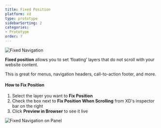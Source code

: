 ```yaml
---
title: Fixed Position
platform: xd
type: prototype
sidebarSorting: 2
categories: 
- Prototype
order: 7
---
```

![Fixed Navigation](https://p46.f4.n0.cdn.getcloudapp.com/items/xQugyYb5/fixed%20position%20gif.gif?v=95548de698f1fc3d1df5bad941ccf1a1)

**Fixed position** allows you to set ‘floating’ layers that do not scroll with your website content. 

This is great for menus, navigation headers, call-to-action footer, and more.

#### How to Fix Position

1. Select the layer you want to **Fix Position**
2. Check the box next to **Fix Position When Scrolling** from XD's inspector bar on the right
3. Click **Preview in Browser** to see it live

![Fixed Navigation on Panel](https://p46.f4.n0.cdn.getcloudapp.com/items/JrubgjBk/Adobe%20fixed%20position%402x.png?v=1fe5e16b13334ea27d353c9696c941ee)


